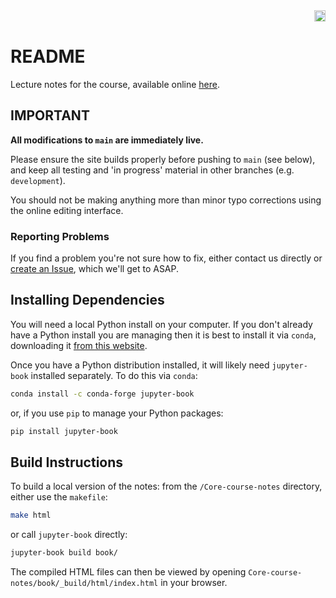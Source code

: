 <div align="right">
<a href="https://github.com/pslu-mphil/Core-course-notes/actions/workflows/book.yml"><img src="https://github.com/pslu-mphil/Core-course-notes/actions/workflows/book.yml/badge.svg" alt="live status" height="18"></a>
</div>

# README

Lecture notes for the course, available online [here](https://pslu-mphil.github.io/Core-course-notes).

## IMPORTANT

**All modifications to `main` are immediately live.**

Please ensure the site builds properly before pushing to `main` (see below), and keep all testing and 'in progress' material in other branches (e.g. `development`).

You should not be making anything more than minor typo corrections using the online editing interface.

### Reporting Problems

If you find a problem you're not sure how to fix, either contact us directly or [create an Issue](https://github.com/pslu-mphil/Core-course-notes/issues/new), which we'll get to ASAP.

## Installing Dependencies

You will need a local Python install on your computer.  If you don't already have a Python install you are managing then it is best to install it via `conda`, downloading it [from this website](https://www.anaconda.com/download/success).

Once you have a Python distribution installed, it will likely need `jupyter-book` installed separately.  To do this via `conda`:

```bash
conda install -c conda-forge jupyter-book
```

or, if you use `pip` to manage your Python packages:

```bash
pip install jupyter-book
```

## Build Instructions

To build a local version of the notes: from the `/Core-course-notes` directory, either use the `makefile`:

```bash
make html
```

or call `jupyter-book` directly:

```bash
jupyter-book build book/
```

The compiled HTML files can then be viewed by opening `Core-course-notes/book/_build/html/index.html` in your browser.
